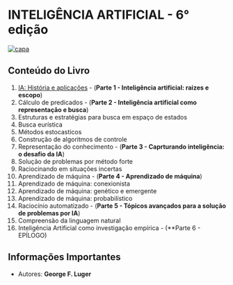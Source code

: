 # INTELIGÊNCIA ARTIFICIAL - 6° edição

[![capa](https://encrypted-tbn0.gstatic.com/images?q=tbn%3AANd9GcRYERYOhBCDbb5I_7Eb9bc2jGhPz9l8NhV9kz-jbDI82HhEXx6y)](https://drive.google.com/file/d/1Z98DG0K_xk51TNEWxtcZVuH6D1_JlqOv/view)

## Conteúdo do Livro

1. [IA: História e aplicações](https://github.com/Darlley/ExerciciosLivros/tree/master/tecnologia/InteligenciaArtifical1/capitulo1) - (**Parte 1 - Inteligência artificial: raizes e escopo**)
1. Cálculo de predicados - (**Parte 2 - Inteligência artificial como representação e busca**)
1. Estruturas e estratégias para busca em espaço de estados 
1. Busca eurística
1. Métodos estocasticos
1. Construção de algoritmos de controle
1. Representação do conhecimento - (**Parte 3 - Caprturando inteligência: o desafio da IA**)
1. Solução de problemas por método forte
1. Raciocinando em situações incertas
1. Aprendizado de máquina - (**Parte 4 - Aprendizado de máquina**)
1. Aprendizado de máquina: conexionista
1. Aprendizado de máquina: genético e emergente
1. Aprendizado de máquina: probabilístico
1. Raciocínio automatizado - (**Parte 5 - Tópicos avançados para a solução de problemas por IA**)
1. Compreensão da linguagem natural
1. Inteligência Artificial como investigação empírica - (**Parte 6 - EPÍLOGO)

## Informações Importantes

- Autores: **George F. Luger**
